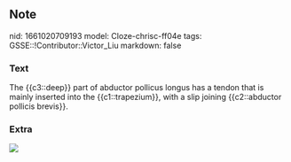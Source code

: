 ## Note
nid: 1661020709193
model: Cloze-chrisc-ff04e
tags: GSSE::!Contributor::Victor_Liu
markdown: false

### Text
The {{c3::deep}} part of abductor pollicus longus has a tendon that is mainly inserted into the {{c1::trapezium}}, with a slip joining {{c2::abductor pollicis brevis}}.

### Extra
<img src="paste-10440c5a40c5bdcc290c9b09683514084c40cc15.jpg">
